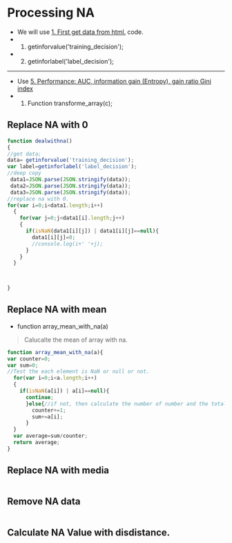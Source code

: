 # Processing NA
* We will use [1. First get data from html.](getdata.md) code.
* 1. getinforvalue('training_decision');
* 2. getinforlabel('label_decision');
-------
* Use  [5. Performance: AUC,  information gain (Entropy), gain ratio Gini index ](entropy_code.md) 
* 1. Function transforme_array(c);


## Replace NA with 0
```js
function dealwithna()
{
//get data;
data= getinforvalue('training_decision');
var label=getinforlabel('label_decision');
//deep copy
 data1=JSON.parse(JSON.stringify(data));
 data2=JSON.parse(JSON.stringify(data));
 data3=JSON.parse(JSON.stringify(data));
//replace na with 0.
for(var i=0;i<data1.length;i++)
  {
    for(var j=0;j<data1[i].length;j++)
    {
      if(isNaN(data1[i][j]) | data1[i][j]==null){
        data1[i][j]=0;
        //console.log(i+' '+j);
      }
    }
  }
  


}

```

## Replace NA with mean
* function array_mean_with_na(a)
> Calucalte the mean of array with na.


```js
function array_mean_with_na(a){
var counter=0;
var sum=0;
//Test the each element is NaN or null or not.
  for(var i=0;i<a.length;i++)
  {
    if(isNaN(a[i]) | a[i]==null){
      continue;
      }else{//if not, then calculate the number of number and the total of numbers.
        counter+=1;
        sum+=a[i];
      }
  }
  var average=sum/counter;
  return average;
}
```

## Replace NA with media
```js

```

## Remove NA data
```js

```

## Calculate NA Value with disdistance.
```js

```



